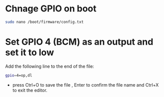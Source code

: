 # Chnage GPIO on boot

```bash
sudo nano /boot/firmware/config.txt
```

# Set GPIO 4 (BCM) as an output and set it to low

Add the following line to the end of the file:

```bash
gpio=4=op,dl
```

- press Ctrl+O to save the file , Enter to confirm the file name and Ctrl+X to exit the editor.
